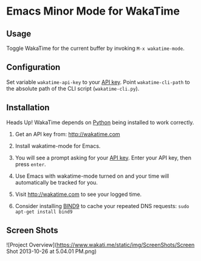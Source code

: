 # Emacs Minor Mode for WakaTime


## Usage

Toggle WakaTime for the current buffer by invoking `M-x wakatime-mode`.


## Configuration

Set variable `wakatime-api-key` to your [API key](https://www.wakati.me/#apikey).
Point `wakatime-cli-path` to the absolute path of the CLI script (`wakatime-cli.py`).


## Installation

Heads Up! WakaTime depends on [Python](http://www.python.org/getit/) being installed to work correctly.

1. Get an API key from: http://wakatime.com

2. Install wakatime-mode for Emacs.

3. You will see a prompt asking for your [API key](https://www.wakati.me/#apikey). Enter your API key, then press `enter`.

4. Use Emacs with wakatime-mode turned on and your time will automatically be tracked for you.

5. Visit http://wakatime.com to see your logged time.

6. Consider installing [BIND9](https://help.ubuntu.com/community/BIND9ServerHowto#Caching_Server_configuration) to cache your repeated DNS requests: `sudo apt-get install bind9`


## Screen Shots

![Project Overview](https://www.wakati.me/static/img/ScreenShots/Screen Shot 2013-10-26 at 5.04.01 PM.png)
